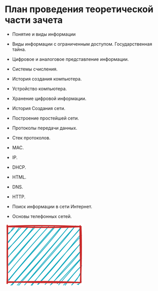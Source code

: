 # План проведения теоретической части зачета

- Понятие и виды информации

- Виды информации с ограниченным доступом. Государственная тайна.

- Цифровое и аналоговое представление информации.

- Системы счисления.

- История создания компьютера.

- Устройство компьютера.

- Хранение цифровой информации.

- История Создания сети.

- Построение простейшей сети.

- Протоколы передачи данных.

- Стек протоколов.

- MAC.

- IP.

- DHCP.

- HTML.

- DNS.

- HTTP.

- Поиск информации в сети Интернет.

- Основы телефонных сетей.

  



<svg version="1.1" xmlns="http://www.w3.org/2000/svg" viewBox="0 0 249 196" width="249" height="196">
  <!-- svg-source:excalidraw -->
  <defs>
    <style>
      @font-face {
        font-family: "Virgil";
        src: url("https://excalidraw.com/Virgil.woff2");
      }
      @font-face {
        font-family: "Cascadia";
        src: url("https://excalidraw.com/Cascadia.woff2");
      }
    </style>
  </defs>
  <rect x="0" y="0" width="249" height="196" fill="#ffffff"></rect><g stroke-linecap="round" transform="translate(10 10) rotate(0 114.5 88)"><path d="M0 0 C0 0, 0 0, 0 0 M0 0 C0 0, 0 0, 0 0 M0.15 23.51 C4.68 21.98, 6.92 17.77, 20.26 -2.47 M-1.52 22.26 C8.66 15.63, 14.83 11.57, 23.07 -0.53 M-2.4 51.96 C10.44 36.14, 25.75 18.87, 39.2 -2.15 M1.38 49.94 C12.33 34.04, 21.56 22.46, 43.63 0.86 M-1.07 70.33 C19.95 53.31, 37.38 29.33, 65.56 0.63 M-0.93 74.26 C19.69 47.44, 42.06 27.13, 62.11 0.66 M-0.73 97.98 C18.39 70.92, 43.87 51.62, 84.07 -1.79 M-0.87 96.99 C23.63 71.19, 45.4 45.53, 86.41 0.78 M0.78 119.62 C25.84 91.18, 48.35 62.28, 107.38 -0.27 M1.7 122.59 C43.85 73.82, 84.83 23.62, 106.54 0.59 M3.58 143.03 C23.85 117.03, 52.49 83.54, 130.89 -3.56 M1.08 145.25 C36.99 101.4, 77.22 56.51, 128.32 -0.57 M2.72 169.54 C26.39 137.02, 60.84 101.66, 147.1 2.73 M-1.72 172.15 C39.41 122.48, 79.63 74.46, 146.46 -0.53 M12.58 184.58 C74.86 113.5, 139.43 42.46, 168.44 2.7 M9.11 185.28 C50.75 140.91, 89.39 92.1, 169.46 -0.54 M32.8 186.67 C76.47 135.94, 121.81 86.28, 193.55 -1.49 M29.39 184.57 C78.2 133.18, 122.21 81.71, 191.28 1.73 M54.34 182.3 C99.4 126.2, 144.19 74.84, 213.17 -2.67 M52.47 184.19 C114.25 116, 174.61 47.08, 210.83 0.44 M74.63 186.92 C111.22 135.04, 159.88 82.52, 230.02 5.28 M72.99 184.96 C118.71 133.08, 161.8 82.32, 231.33 1.92 M95.19 182.6 C147.79 128.31, 191.08 71.02, 228.63 26.18 M93.56 182.6 C131.71 141.76, 168.87 95.58, 232.64 28.03 M118.16 181.53 C154.92 143.7, 188.14 95.65, 229.24 54.18 M117.19 182.7 C157.94 140.68, 197.9 91.17, 229.64 52.66 M133.68 184.48 C170.09 147.13, 203.12 114.25, 231.49 75.57 M137.48 182.1 C170.1 141.63, 206.35 101.83, 229.97 76.83 M155.43 180.26 C184.75 149.86, 210.46 120.82, 230.73 100.03 M160 183.96 C181.41 159.15, 204.21 132.11, 232.57 99.76 M175.24 184.42 C195.93 167.4, 209.09 143.65, 233.08 123.57 M180.48 185.32 C191.31 171.29, 198.33 158.14, 231.11 125.14 M201.34 184.61 C214.36 171.11, 220.28 165.32, 228.56 146.78 M201.51 183.67 C212.38 172.6, 220.7 160.33, 230.42 148.85 M218.76 182.27 C224.07 182.26, 228.83 173.74, 230.28 175.71 M222.48 183.53 C223.41 180.76, 225.83 178.35, 231.87 173.79" stroke="#15aabf" stroke-width="2" fill="none"></path><path d="M-2.82 -0.36 C77.13 2.8, 157.85 4.1, 230.77 0.05 M0.63 -0.88 C66.98 -4.25, 135.53 -3.81, 227.83 -0.59 M228.04 -2.47 C227.05 46.8, 230.14 96.67, 230.26 175.08 M230.37 1.38 C232.1 41.23, 232.84 83.83, 229.16 176.73 M227.55 176.17 C181.64 175.72, 132.07 178.42, -2.92 174.16 M230.36 176.26 C174.25 174.19, 122.49 171.76, 1.67 175.73 M-2.7 179.31 C-0.31 108.32, -2.28 49.27, -2.38 -3.96 M-1.51 177.67 C-2.69 115.08, -2.81 55.04, -1.17 1.01" stroke="#c92a2a" stroke-width="4" fill="none"></path></g></svg>
